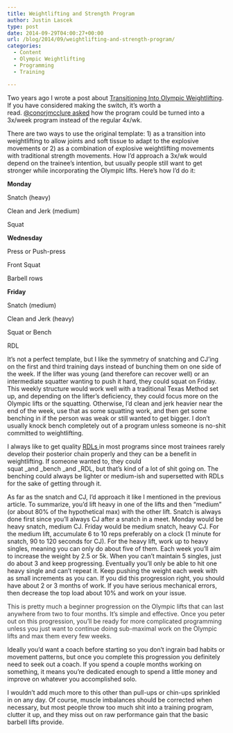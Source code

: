 ```yaml
---
title: Weightlifting and Strength Program
author: Justin Lascek
type: post
date: 2014-09-29T04:00:27+00:00
url: /blog/2014/09/weightlifting-and-strength-program/
categories:
  - Content
  - Olympic Weightlifting
  - Programming
  - Training

---
```

Two years ago I wrote a post about <a href="/blog/2012/07/transitioning-to-olympic-weightlifting/" target="_blank">Transitioning Into Olympic Weightlifting</a>. If you have considered making the switch, it&#8217;s worth a read. <a href="https://twitter.com/conorjmcclure/status/514557187616931840" target="_blank">@conorjmcclure asked</a> how the program could be turned into a 3x/week program instead of the regular 4x/wk.

There are two ways to use the original template: 1) as a transition into weightlifting to allow joints and soft tissue to adapt to the explosive movements or 2) as a combination of explosive weightlifting movements with traditional strength movements. How I&#8217;d approach a 3x/wk would depend on the trainee&#8217;s intention, but usually people still want to get stronger while incorporating the Olympic lifts. Here&#8217;s how I&#8217;d do it:

**Monday**
  
Snatch (heavy)
  
Clean and Jerk (medium)
  
Squat

**Wednesday**
  
Press or Push-press
  
Front Squat
  
Barbell rows

**Friday**
  
Snatch (medium)
  
Clean and Jerk (heavy)
  
Squat or Bench
  
RDL

It&#8217;s not a perfect template, but I like the symmetry of snatching and CJ&#8217;ing on the first and third training days instead of bunching them on one side of the week. If the lifter was young (and therefore can recover well) or an intermediate squatter wanting to push it hard, they could squat on Friday. This weekly structure would work well with a traditional Texas Method set up, and depending on the lifter&#8217;s deficiency, they could focus more on the Olympic lifts or the squatting. Otherwise, I&#8217;d clean and jerk heavier near the end of the week, use that as some squatting work, and then get some benching in if the person was weak or still wanted to get bigger. I don&#8217;t usually knock bench completely out of a program unless someone is no-shit committed to weightlifting.

I always like to get quality <a href="/blog/2011/06/the-rdl/" target="_blank">RDLs </a>in most programs since most trainees rarely develop their posterior chain properly and they can be a benefit in weightlifting. If someone wanted to, they could squat _and _bench _and _RDL, but that&#8217;s kind of a lot of shit going on. The benching could always be lighter or medium-ish and supersetted with RDLs for the sake of getting through it.

As far as the snatch and CJ, I&#8217;d approach it like I mentioned in the previous article. To summarize, you&#8217;d lift heavy in one of the lifts and then &#8220;medium&#8221; (or about 80% of the hypothetical max) with the other lift. Snatch is always done first since you&#8217;ll always CJ after a snatch in a meet. Monday would be heavy snatch, medium CJ. Friday would be medium snatch, heavy CJ. For the medium lift, accumulate 6 to 10 reps preferably on a clock (1 minute for snatch, 90 to 120 seconds for CJ). For the heavy lift, work up to heavy singles, meaning you can only do about five of them. Each week you&#8217;ll aim to increase the weight by 2.5 or 5k. When you can&#8217;t maintain 5 singles, just do about 3 and keep progressing. Eventually you&#8217;ll only be able to hit one heavy single and can&#8217;t repeat it. Keep pushing the weight each week with as small increments as you can. If you did this progression right, you should have about 2 or 3 months of work. If you have serious mechanical errors, then decrease the top load about 10% and work on your issue.

<span style="color: #373737;">This is pretty much a beginner progression on the Olympic lifts that can last anywhere from two to four months. It&#8217;s simple and effective. Once you peter out on this progression, you&#8217;ll be ready for more complicated programming unless you just want to continue doing sub-maximal work on the Olympic lifts and max them every few weeks.</span>

Ideally you&#8217;d want a coach before starting so you don&#8217;t ingrain bad habits or movement patterns, but once you complete this progression you definitely need to seek out a coach. If you spend a couple months working on something, it means you&#8217;re dedicated enough to spend a little money and improve on whatever you accomplished solo.

I wouldn&#8217;t add much more to this other than pull-ups or chin-ups sprinkled in on any day. Of course, muscle imbalances should be corrected when necessary, but most people throw too much shit into a training program, clutter it up, and they miss out on raw performance gain that the basic barbell lifts provide.

&nbsp;
